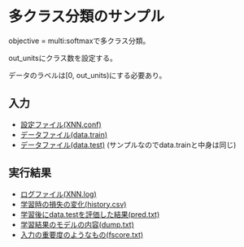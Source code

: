 多クラス分類のサンプル
======================

objective = multi:softmaxで多クラス分類。

out_unitsにクラス数を設定する。

データのラベルは[0, out_units)にする必要あり。


入力
----

- [設定ファイル(XNN.conf)](XNN.conf)
- [データファイル(data.train)](data.train)
- [データファイル(data.test)](data.test) (サンプルなのでdata.trainと中身は同じ)


実行結果
--------

- [ログファイル(XNN.log)](XNN.log)
- [学習時の損失の変化(history.csv)](history.csv)
- [学習後にdata.testを評価した結果(pred.txt)](pred.txt)
- [学習結果のモデルの内容(dump.txt)](dump.txt)
- [入力の重要度のようなもの(fscore.txt)](fscore.txt)

